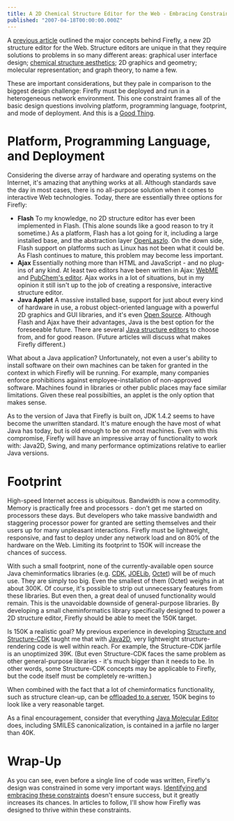 ```yaml
---
title: A 2D Chemical Structure Editor for the Web - Embracing Constraints in Firefly
published: "2007-04-18T00:00:00.000Z"
---
```


A [previous article](/articles/2007/04/16/the-structure-editor-forgotten-link-between-chemistry-and-cheminformatics) outlined the major concepts behind Firefly, a new 2D structure editor for the Web. Structure editors are unique in that they require solutions to problems in so many different areas: graphical user interface design; [chemical structure aesthetics](/articles/2007/03/30/the-aesthetics-of-chemical-structure-diagrams); 2D graphics and geometry; molecular representation; and graph theory, to name a few.

These are important considerations, but they pale in comparison to the biggest design challenge: Firefly must be deployed and run in a heterogeneous network environment. This one constraint frames all of the basic design questions involving platform, programming language, footprint, and mode of deployment. And this is a [Good Thing](/articles/2007/02/15/woz-on-design-and-constraints).

# Platform, Programming Language, and Deployment

Considering the diverse array of hardware and operating systems on the Internet, it's amazing that anything works at all. Although standards save the day in most cases, there is no all-purpose solution when it comes to interactive Web technologies. Today, there are essentially three options for Firefly:

-  **Flash** To my knowledge, no 2D structure editor has ever been implemented in Flash. (This alone sounds like a good reason to try it sometime.) As a platform, Flash has a lot going for it, including a large installed base, and the abstraction layer [OpenLaszlo](http://www.openlaszlo.org/). On the down side, Flash support on platforms such as Linux has not been what it could be. As Flash continues to mature, this problem may become less important.
-  **Ajax** Essentially nothing more than HTML and JavaScript - and no plug-ins of any kind. At least two editors have been written in Ajax: [WebME](/articles/2006/11/09/look-ma-no-applets) and [PubChem's editor](http://pubchem.ncbi.nlm.nih.gov/search/). Ajax works in a lot of situations, but in my opinion it still isn't up to the job of creating a responsive, interactive structure editor.
-  **Java Applet** A massive installed base, support for just about every kind of hardware in use, a robust object-oriented language with a powerful 2D graphics and GUI libraries, and it's even [Open Source](https://openjdk.dev.java.net/). Although Flash and Ajax have their advantages, Java is the best option for the foreseeable future. There are several [Java structure editors](/articles/2006/08/21/four-free-2-d-structure-editors-for-web-applications) to choose from, and for good reason. (Future articles will discuss what makes Firefly different.)

What about a Java application? Unfortunately, not even a user's ability to install software on their own machines can be taken for granted in the context in which Firefly will be running. For example, many companies enforce prohibitions against employee-installation of non-approved software. Machines found in libraries or other public places may face similar limitations. Given these real possibilties, an applet is the only option that makes sense.

As to the version of Java that Firefly is built on, JDK 1.4.2 seems to have become the unwritten standard. It's mature enough the have most of what Java has today, but is old enough to be on most machines. Even with this compromise, Firefly will have an impressive array of functionality to work with: Java2D, Swing, and many performance optimizations relative to earlier Java versions.

# Footprint

High-speed Internet access is ubiquitous. Bandwidth is now a commodity. Memory is practically free and processors - don't get me started on processors these days. But developers who take massive bandwidth and staggering processor power for granted are setting themselves and their users up for many unpleasant interactions. Firefly must be lightweight, responsive, and fast to deploy under any network load and on 80% of the hardware on the Web. Limiting its footprint to 150K will increase the chances of success.

With such a small footprint, none of the currently-available open source Java cheminformatics libraries (e.g. [CDK](http://cdk.sf.net), [JOELib](http://joelib.sf.net), [Octet](/articles/tag/octet)) will be of much use. They are simply too big. Even the smallest of them (Octet) weighs in at about 300K. Of course, it's possible to strip out unnecessary features from these libraries. But even then, a great deal of unused functionality would remain. This is the unavoidable downside of general-purpose libraries. By developing a small cheminformatics library specifically designed to power a 2D structure editor, Firefly should be able to meet the 150K target.

Is 150K a realistic goal? My previous experience in developing [Structure and Structure-CDK](/articles/2006/08/28/drawing-2-d-structures-with-structure-cdk) taught me that with [Java2D](http://java.sun.com/products/java-media/2D/), very lightweight structure-rendering code is well within reach. For example, the Structure-CDK jarfile is an unoptimized 39K. (But even Structure-CDK faces the same problem as other general-purpose libraries - it's much bigger than it needs to be. In other words, some Structure-CDK concepts may be applicable to Firefly, but the code itself must be completely re-written.)

When combined with the fact that a lot of cheminformatics functionality, such as structure clean-up, can be [offloaded to a server](/articles/2006/12/18/anatomy-of-a-cheminformatics-web-application-structure-cleanup-in-java-molecular-editor), 150K begins to look like a very reasonable target.

As a final encouragement, consider that everything [Java Molecular Editor](http://www.molinspiration.com/jme/) does, including SMILES canonicalization, is contained in a jarfile no larger than 40K.

# Wrap-Up

As you can see, even before a single line of code was written, Firefly's design was constrained in some very important ways. [Identifying and embracing these constraints](http://gettingreal.37signals.com/ch03_Embrace_Constraints.php) doesn't ensure success, but it greatly increases its chances. In articles to follow, I'll show how Firefly was designed to thrive within these constraints.